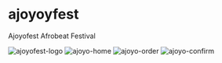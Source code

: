 # ajoyoyfest

Ajoyofest Afrobeat Festival 


![ajoyofest-logo](https://user-images.githubusercontent.com/11032326/223556568-41bb8562-14a3-43c1-9749-bd27965853ea.png)
![ajoyo-home](https://user-images.githubusercontent.com/11032326/223557304-b60ffc95-2987-4404-a198-a235f727c030.PNG)
![ajoyo-order](https://user-images.githubusercontent.com/11032326/223557308-0f97cb3c-57b5-417c-8b22-174cabb95d2e.PNG)
![ajoyo-confirm](https://user-images.githubusercontent.com/11032326/223557311-7a25f188-f424-44d0-bd03-80faab92f3b6.PNG)

